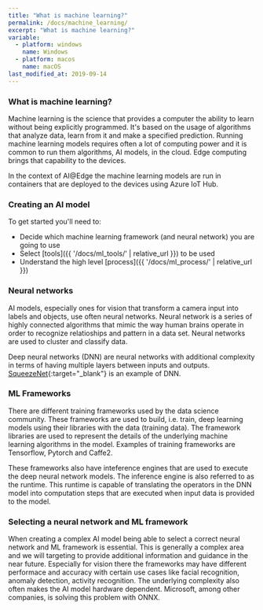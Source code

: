 ```yaml
---
title: "What is machine learning?"
permalink: /docs/machine_learning/
excerpt: "What is machine learning?"
variable:
  - platform: windows
    name: Windows
  - platform: macos
    name: macOS
last_modified_at: 2019-09-14
---
```


### What is machine learning?

Machine learning is the science that provides a computer the ability to learn without being explicitly programmed. It's based on the usage of algorithms that analyze data, learn from it and make a specified prediction. Running machine learning models requires often a lot of computing power and it is common to run them algorithms, AI models, in the cloud. Edge computing brings that capability to the devices.

In the context of AI@Edge the machine learning models are run in containers that are deployed to the devices using Azure IoT Hub.

### Creating an AI model

To get started you'll need to:
- Decide which machine learning framework (and neural network) you are going to use
- Select [tools]({{ '/docs/ml_tools/' | relative_url }}) to be used
- Understand the high level [process]({{ '/docs/ml_process/' | relative_url }})

### Neural networks

AI models, especially ones for vision that transform a camera input into labels and objects, use often neural networks. Neural network is a series of highly connected algorithms that mimic the way human brains operate in order to recognize relatioships and pattern in a data set. Neural networks are used to cluster and classify data. 

Deep neural networks (DNN) are neural networks with additional complexity in terms of having multiple layers between inputs and outputs. [SqueezeNet](https://en.wikipedia.org/wiki/SqueezeNet){:target="_blank"} is an example of DNN.

### ML Frameworks

There are different training frameworks used by the data science community. These frameworks are used to build, i.e. train, deep learning models using their libraries with the data (training data). The framework libraries are used to represent the details of the underlying machine learning algorithms in the model. Examples of training frameworks are Tensorflow, Pytorch and Caffe2.

These frameworks also have inteference engines that are used to execute the deep neural network models. The inference engine is also referred to as the runtime. This runtime is capable of translating the operators in the DNN model into computation steps that are executed when input data is provided to the model.

### Selecting a neural network and ML framework

When creating a complex AI model being able to select a correct neural network and ML framework is essential. This is generally a complex area and we will targeting to provide additional information and guidance in the near future. Especially for vision there the frameworks may have different performace and accuracy with certain use cases like facial recognition, anomaly detection, activity recognition. The underlying complexity also often makes the AI model hardware dependent. Microsoft, among other companies, is solving this problem with ONNX.